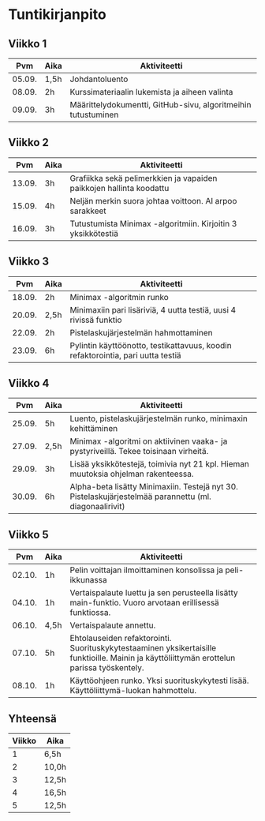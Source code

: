 # Tuntikirjanpito

## Viikko 1

 Pvm   | Aika | Aktiviteetti |
-------|------|--------------|
05.09. | 1,5h | Johdantoluento |
08.09. |  2h  | Kurssimateriaalin lukemista ja aiheen valinta |
09.09. |  3h  | Määrittelydokumentti, GitHub-sivu, algoritmeihin tutustuminen |

## Viikko 2

 Pvm   | Aika | Aktiviteetti |
-------|------|--------------|
13.09. |  3h  | Grafiikka sekä pelimerkkien ja vapaiden paikkojen hallinta koodattu |
15.09. |  4h  | Neljän merkin suora johtaa voittoon. AI arpoo sarakkeet |
16.09. |  3h  | Tutustumista Minimax -algoritmiin. Kirjoitin 3 yksikkötestiä |

## Viikko 3

 Pvm   | Aika | Aktiviteetti |
-------|------|--------------|
18.09. |  2h  | Minimax -algoritmin runko |
20.09. | 2,5h | Minimaxiin pari lisäriviä, 4 uutta testiä, uusi 4 rivissä funktio |
22.09. |  2h  | Pistelaskujärjestelmän hahmottaminen |
23.09. |  6h  | Pylintin käyttöönotto, testikattavuus, koodin refaktorointia, pari uutta testiä |

## Viikko 4

 Pvm   | Aika | Aktiviteetti |
-------|------|--------------|
25.09. |  5h  | Luento, pistelaskujärjestelmän runko, minimaxin kehittäminen |
27.09. | 2,5h | Minimax -algoritmi on aktiivinen vaaka- ja pystyriveillä. Tekee toisinaan virheitä. |
29.09. |  3h  | Lisää yksikkötestejä, toimivia nyt 21 kpl. Hieman muutoksia ohjelman rakenteessa. |
30.09. |  6h  | Alpha-beta lisätty Minimaxiin. Testejä nyt 30. Pistelaskujärjestelmää parannettu (ml. diagonaalirivit) |

## Viikko 5

 Pvm   | Aika | Aktiviteetti |
-------|------|--------------|
02.10. |  1h  | Pelin voittajan ilmoittaminen konsolissa ja peli-ikkunassa |
04.10. |  1h  | Vertaispalaute luettu ja sen perusteella lisätty main-funktio. Vuoro arvotaan erillisessä funktiossa. |
06.10. | 4,5h | Vertaispalaute annettu. |
07.10. |  5h  | Ehtolauseiden refaktorointi. Suorituskykytestaaminen yksikertaisille funktioille. Mainin ja käyttöliittymän erottelun parissa työskentely. |
08.10. |  1h  | Käyttöohjeen runko. Yksi suorituskykytesti lisää. Käyttöliittymä-luokan hahmottelu. |

## Yhteensä

 Viikko | Aika  |
--------|-------|
    1   |  6,5h |
    2   | 10,0h |
    3   | 12,5h |
    4   | 16,5h |
    5   | 12,5h |
